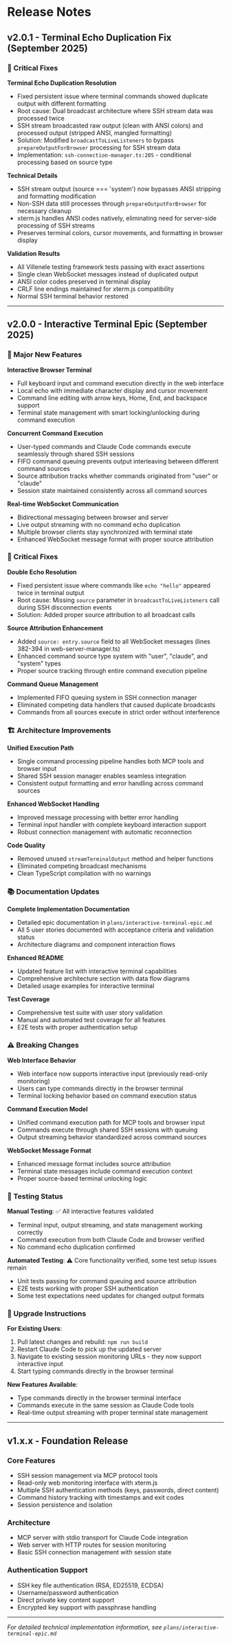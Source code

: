 # Release Notes

## v2.0.1 - Terminal Echo Duplication Fix (September 2025)

### 🔧 Critical Fixes

**Terminal Echo Duplication Resolution**
- Fixed persistent issue where terminal commands showed duplicate output with different formatting
- Root cause: Dual broadcast architecture where SSH stream data was processed twice
- SSH stream broadcasted raw output (clean with ANSI colors) and processed output (stripped ANSI, mangled formatting)
- Solution: Modified `broadcastToLiveListeners` to bypass `prepareOutputForBrowser` processing for SSH stream data
- Implementation: `ssh-connection-manager.ts:205` - conditional processing based on source type

**Technical Details**
- SSH stream output (source === 'system') now bypasses ANSI stripping and formatting modification
- Non-SSH data still processes through `prepareOutputForBrowser` for necessary cleanup
- xterm.js handles ANSI codes natively, eliminating need for server-side processing of SSH streams
- Preserves terminal colors, cursor movements, and formatting in browser display

**Validation Results**  
- All Villenele testing framework tests passing with exact assertions
- Single clean WebSocket messages instead of duplicated output
- ANSI color codes preserved in terminal display
- CRLF line endings maintained for xterm.js compatibility
- Normal SSH terminal behavior restored

---

## v2.0.0 - Interactive Terminal Epic (September 2025)

### 🎉 Major New Features

**Interactive Browser Terminal**
- Full keyboard input and command execution directly in the web interface
- Local echo with immediate character display and cursor movement
- Command line editing with arrow keys, Home, End, and backspace support
- Terminal state management with smart locking/unlocking during command execution

**Concurrent Command Execution**
- User-typed commands and Claude Code commands execute seamlessly through shared SSH sessions
- FIFO command queuing prevents output interleaving between different command sources
- Source attribution tracks whether commands originated from "user" or "claude"
- Session state maintained consistently across all command sources

**Real-time WebSocket Communication**
- Bidirectional messaging between browser and server
- Live output streaming with no command echo duplication
- Multiple browser clients stay synchronized with terminal state
- Enhanced WebSocket message format with proper source attribution

### 🔧 Critical Fixes

**Double Echo Resolution**
- Fixed persistent issue where commands like `echo "hello"` appeared twice in terminal output
- Root cause: Missing `source` parameter in `broadcastToLiveListeners` call during SSH disconnection events
- Solution: Added proper source attribution to all broadcast calls

**Source Attribution Enhancement**
- Added `source: entry.source` field to all WebSocket messages (lines 382-394 in web-server-manager.ts)
- Enhanced command source type system with "user", "claude", and "system" types
- Proper source tracking through entire command execution pipeline

**Command Queue Management**
- Implemented FIFO queuing system in SSH connection manager
- Eliminated competing data handlers that caused duplicate broadcasts
- Commands from all sources execute in strict order without interference

### 🏗️ Architecture Improvements

**Unified Execution Path**
- Single command processing pipeline handles both MCP tools and browser input
- Shared SSH session manager enables seamless integration
- Consistent output formatting and error handling across command sources

**Enhanced WebSocket Handling**
- Improved message processing with better error handling
- Terminal input handler with complete keyboard interaction support
- Robust connection management with automatic reconnection

**Code Quality**
- Removed unused `streamTerminalOutput` method and helper functions
- Eliminated competing broadcast mechanisms
- Clean TypeScript compilation with no warnings

### 📚 Documentation Updates

**Complete Implementation Documentation**
- Detailed epic documentation in `plans/interactive-terminal-epic.md`
- All 5 user stories documented with acceptance criteria and validation status
- Architecture diagrams and component interaction flows

**Enhanced README**
- Updated feature list with interactive terminal capabilities
- Comprehensive architecture section with data flow diagrams
- Detailed usage examples for interactive terminal

**Test Coverage**
- Comprehensive test suite with user story validation
- Manual and automated test coverage for all features
- E2E tests with proper authentication setup

### ⚠️ Breaking Changes

**Web Interface Behavior**
- Web interface now supports interactive input (previously read-only monitoring)
- Users can type commands directly in the browser terminal
- Terminal locking behavior based on command execution status

**Command Execution Model**
- Unified command execution path for MCP tools and browser input
- Commands execute through shared SSH sessions with queuing
- Output streaming behavior standardized across command sources

**WebSocket Message Format**
- Enhanced message format includes source attribution
- Terminal state messages include command execution context
- Proper source-based terminal unlocking logic

### 🧪 Testing Status

**Manual Testing**: ✅ All interactive features validated
- Terminal input, output streaming, and state management working correctly
- Command execution from both Claude Code and browser verified
- No command echo duplication confirmed

**Automated Testing**: ⚠️ Core functionality verified, some test setup issues remain
- Unit tests passing for command queuing and source attribution
- E2E tests working with proper SSH authentication
- Some test expectations need updates for changed output formats

### 🚀 Upgrade Instructions

**For Existing Users**:
1. Pull latest changes and rebuild: `npm run build`
2. Restart Claude Code to pick up the updated server
3. Navigate to existing session monitoring URLs - they now support interactive input
4. Start typing commands directly in the browser terminal

**New Features Available**:
- Type commands directly in the browser terminal interface
- Commands execute in the same session as Claude Code tools
- Real-time output streaming with proper terminal state management

---

## v1.x.x - Foundation Release

### Core Features
- SSH session management via MCP protocol tools
- Read-only web monitoring interface with xterm.js
- Multiple SSH authentication methods (keys, passwords, direct content)
- Command history tracking with timestamps and exit codes
- Session persistence and isolation

### Architecture
- MCP server with stdio transport for Claude Code integration
- Web server with HTTP routes for session monitoring
- Basic SSH connection management with session state

### Authentication Support
- SSH key file authentication (RSA, ED25519, ECDSA)
- Username/password authentication
- Direct private key content support
- Encrypted key support with passphrase handling

---

*For detailed technical implementation information, see `plans/interactive-terminal-epic.md`*